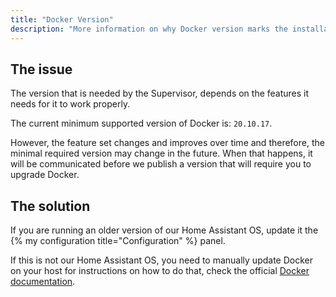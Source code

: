 ```yaml
---
title: "Docker Version"
description: "More information on why Docker version marks the installation as unsupported."
---
```


## The issue

The version that is needed by the Supervisor, depends on the features it needs
for it to work properly.

The current minimum supported version of Docker is: `20.10.17`.

However, the feature set changes and improves over time and therefore, the minimal
required version may change in the future. When that happens, it will be communicated
before we publish a version that will require you to upgrade Docker.

## The solution

If you are running an older version of our Home Assistant OS, update it the
{% my configuration title="Configuration" %} panel.

If this is not our Home Assistant OS, you need to manually update Docker on your
host for instructions on how to do that, check the official
[Docker documentation](https://docs.docker.com/engine/install/debian/).
